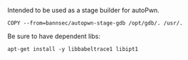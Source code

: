 Intended to be used as a stage builder for autoPwn.

```
COPY --from=bannsec/autopwn-stage-gdb /opt/gdb/. /usr/.
```

Be sure to have dependent libs:

```
apt-get install -y libbabeltrace1 libipt1
```
